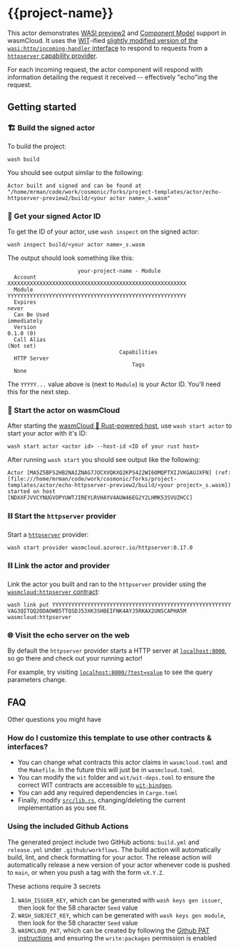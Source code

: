 # {{project-name}}

This actor demonstrates [WASI preview2][wasi-preview2] and [Component Model][cm] support in wasmCloud.
It uses the [WIT][wit]-ified [slightly modified version of the `wasi:http/incoming-handler` interface][wit-wasmcloud/bus] to respond to requests from a [`httpserver` capability provider][provider-httpserver].

For each incoming request, the actor component will respond with information detailing the request it received -- effectively "echo"ing the request.

[wit]: https://github.com/WebAssembly/component-model/blob/main/design/mvp/WIT.md
[wasi-preview2]: https://github.com/bytecodealliance/wasmtime/issues/6370
[cm]: https://github.com/WebAssembly/component-model/blob/main/design/mvp/Explainer.md
[wit-wasmcloud/bus]: https://github.com/wasmCloud/wasmCloud/blob/main/crates/actor/wit/deps/wasmcloud/bus.wit
[provider-httpserver]: https://github.com/wasmCloud/capability-providers/tree/main/httpserver-rs

## Getting started

### 🏗  Build the signed actor

To build the project:

```console
wash build
```

You should see output similar to the following:

```
Actor built and signed and can be found at "/home/mrman/code/work/cosmonic/forks/project-templates/actor/echo-httpserver-preview2/build/<your actor name>_s.wasm"
```

### 🪪 Get your signed Actor ID

To get the ID of your actor, use `wash inspect` on the signed actor:

```console
wash inspect build/<your actor name>_s.wasm
```

The output should look something like this:

```
                      your-project-name - Module
  Account               XXXXXXXXXXXXXXXXXXXXXXXXXXXXXXXXXXXXXXXXXXXXXXXXXXXXXXXX
  Module                YYYYYYYYYYYYYYYYYYYYYYYYYYYYYYYYYYYYYYYYYYYYYYYYYYYYYYYY
  Expires                                                                  never
  Can Be Used                                                        immediately
  Version                                                              0.1.0 (0)
  Call Alias                                                           (Not set)
                                   Capabilities
  HTTP Server
                                       Tags
  None
```

The `YYYYY...` value above is (next to `Module`) is your Actor ID. You'll need this for the next step.

### 👟 Start the actor on wasmCloud

After starting the [wasmCloud 🦀 Rust-powered host][wasmcloud/wasmcloud], use `wash start actor` to start your actor with it's ID:

```console
wash start actor <actor id> --host-id <ID of your rust host>
```

After running `wash start` you should see output like the following:

```
Actor [MA5Z5BFS2HB2NAIZNAG7JOCXVQKXQ2KPS422WI6OMQPTXIJVKGAUJXFN] (ref: [file:///home/mrman/code/work/cosmonic/forks/project-templates/actor/echo-httpserver-preview2/build/<your project>_s.wasm]) started on host [NDXXFJVVCYNUGVOPYUWTJIREYLRVHAYV4AUW46EG2Y2LHMK53SVUZHCC]
```

[wasmcloud/wasmcloud]: https://github.com/wasmCloud/wasmCloud

### ⛓  Start the `httpserver` provider

Start a [`httpserver`][provider-httpserver] provider:

```console
wash start provider wasmcloud.azurecr.io/httpserver:0.17.0
```

### ⛓  Link the actor and provider

Link the actor you built and ran to the `httpserver` provider using the [`wasmcloud:httpserver` contract][httpserver-contract]:

```console
wash link put YYYYYYYYYYYYYYYYYYYYYYYYYYYYYYYYYYYYYYYYYYYYYYYYYYYYYYYY VAG3QITQQ2ODAOWB5TTQSDJ53XK3SHBEIFNK4AYJ5RKAX2UNSCAPHA5M wasmcloud:httpserver
```

[httpserver-contract]: https://github.com/wasmCloud/interfaces/tree/main/httpserver

### 🌐 Visit the echo server on the web

By default the `httpserver` provider starts a HTTP server at [`localhost:8000`](http://localhost:8000), so go there and check out your running actor!

For example, try visiting [`localhost:8000/?test=value`](http://localhost:8000/?test=value) to see the query parameters change.

## FAQ

Other questions you might have

### How do I customize this template to use other contracts & interfaces?

- You can change what contracts this actor claims in `wasmcloud.toml` and the `Makefile`. In the future this will just be in `wasmcloud.toml`.
- You can modify the `wit` folder and `wit/wit-deps.toml` to ensure the correct WIT contracts are accessible to [`wit-bindgen`][wit-bindgen].
- You can add any required dependencies in `Cargo.toml`
- Finally, modify [`src/lib.rs`](./src/lib.rs), changing/deleting the current implementation as you see fit.

[wit-bindgen]: https://github.com/bytecodealliance/wit-bindgen

### Using the included Github Actions

The generated project include two GitHub actions: `build.yml` and `release.yml` under `.github/workflows`. The build action will automatically build, lint, and check formatting for your actor. The release action will automatically release a new version of your actor whenever code is pushed to `main`, or when you push a tag with the form `vX.Y.Z`.

These actions require 3 secrets

1. `WASH_ISSUER_KEY`, which can be generated with `wash keys gen issuer`, then look for the 58 character `Seed` value
1. `WASH_SUBJECT_KEY`, which can be generated with `wash keys gen module`, then look for the 58 character `Seed` value
1. `WASMCLOUD_PAT`, which can be created by following the [Github PAT instructions](https://docs.github.com/en/authentication/keeping-your-account-and-data-secure/creating-a-personal-access-token) and ensuring the `write:packages` permission is enabled
